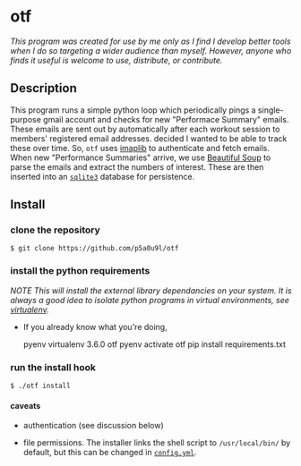 # otf

*This program was created for use by me only as I find I develop better tools when I do so targeting a wider audience than myself. However, anyone who finds it useful is welcome to use, distribute, or contribute.*

## Description
This program runs a simple python loop which periodically pings a single-purpose gmail account and checks for new "Performace Summary" emails. These emails are sent out by automatically after each workout session to members' registered email addresses. decided I wanted to be able to track these over time. So, ``otf`` uses [imaplib](https://docs.python.org/2/library/imaplib.html) to authenticate and fetch emails. When new "Performance Summaries" arrive, we use
[Beautiful Soup](https://www.crummy.com/software/BeautifulSoup/) to parse the emails and extract the numbers of interest. These are then inserted into an [``sqlite3``](https://www.sqlite.org/) database for persistence. 

## Install

### clone the repository

    $ git clone https://github.com/p5a0u9l/otf

### install the python requirements

_NOTE This will install the external library dependancies on your system. It is always a good idea to isolate python programs in virtual environments, see [virtualenv](https://virtualenv.pypa.io/en/stable/)._

* If you already know what you're doing, 

    pyenv virtualenv 3.6.0 otf
    pyenv activate otf
    pip install requirements.txt

### run the install hook

    $ ./otf install
    
#### caveats

* authentication (see discussion below)

* file permissions. 
The installer links the shell script to `/usr/local/bin/` by default, but this can be changed in [`config.yml`](./config.yml). 

